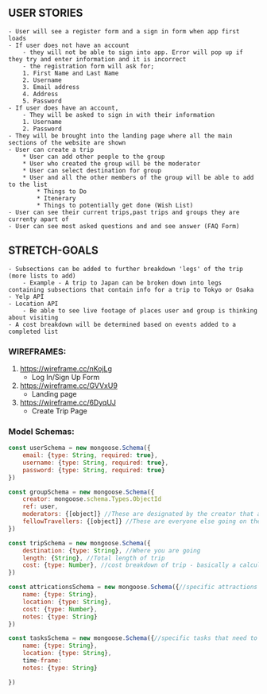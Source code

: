 ## USER STORIES
	- User will see a register form and a sign in form when app first loads
	- If user does not have an account
		- they will not be able to sign into app. Error will pop up if they try and enter information and it is incorrect
		- the registration form will ask for; 
		1. First Name and Last Name  
		2. Username   
		3. Email address     
		4. Address
		5. Password
	- If user does have an account, 
		- They will be asked to sign in with their information
		1. Username
		2. Password
	- They will be brought into the landing page where all the main sections of the website are shown
	- User can create a trip
		* User can add other people to the group
		* User who created the group will be the moderator
		* User can select destination for group
		* User and all the other members of the group will be able to add to the list
			* Things to Do
			* Itenerary
			* Things to potentially get done (Wish List)
	- User can see their current trips,past trips and groups they are currenty apart of
	- User can see most asked questions and and see answer (FAQ Form)

## STRETCH-GOALS
	- Subsections can be added to further breakdown 'legs' of the trip (more lists to add)
		- Example - A trip to Japan can be broken down into legs containing subsections that contain info for a trip to Tokyo or Osaka
	- Yelp API
	- Location API 
		- Be able to see live footage of places user and group is thinking about visiting
	- A cost breakdown will be determined based on events added to a completed list

### WIREFRAMES:
1. https://wireframe.cc/nKojLg
	- Log In/Sign Up Form
2. https://wireframe.cc/GVVxU9
	- Landing page
3. https://wireframe.cc/6DyqUJ
	- Create Trip Page

### Model Schemas:
```javascript
const userSchema = new mongoose.Schema({
	email: {type: String, required: true},
	username: {type: String, required: true},
	password: {type: String, required: true}
})

const groupSchema = new mongoose.Schema({
	creator: mongoose.schema.Types.ObjectId
	ref: user,
	moderators: {[object]} //These are designated by the creator that are allowed to update certain info others arent
	fellowTravellers: {[object]} //These are everyone else going on the trip that aren't mods. They can access all the same information but cannot make updates. They can only add 'suggestions' that can be be 'approved' by a mod to add to the trip
})

const tripSchema = new mongoose.Schema({
	destination: {type: String}, //Where you are going
	length: {String}, //Total length of trip
	cost: {type: Number}, //cost breakdown of trip - basically a calculator that automatically adds costs you can input into things on the list
})

const attricationsSchema = new mongoose.Schema({//specific attractions at set destination. ie, going to a museum
	name: {type: String},
	location: {type: String},
	cost: {type: Number},
	notes: {type: String}
})

const tasksSchema = new mongoose.Schema({//specific tasks that need to be completed but arent a 'thing to do', ie. booking your hotel
	name: {type: String},
	location: {type: String},
	time-frame: 
	notes: {type: String}

})

```




















